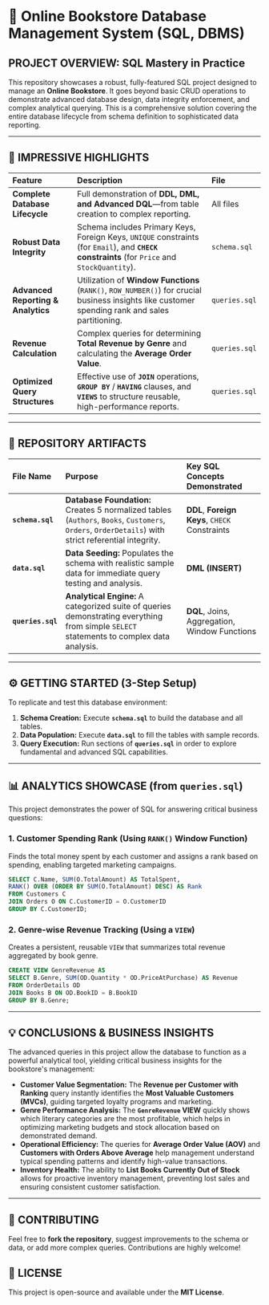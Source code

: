# 🚀 Online Bookstore Database Management System (SQL, DBMS)

## PROJECT OVERVIEW: SQL Mastery in Practice

This repository showcases a robust, fully-featured SQL project designed to manage an **Online Bookstore**. It goes beyond basic CRUD operations to demonstrate advanced database design, data integrity enforcement, and complex analytical querying. This is a comprehensive solution covering the entire database lifecycle from schema definition to sophisticated data reporting.

-----

## 🎯 IMPRESSIVE HIGHLIGHTS

| Feature | Description | File |
| :--- | :--- | :--- |
| **Complete Database Lifecycle** | Full demonstration of **DDL, DML, and Advanced DQL**—from table creation to complex reporting. | All files |
| **Robust Data Integrity** | Schema includes Primary Keys, Foreign Keys, `UNIQUE` constraints (for `Email`), and **`CHECK` constraints** (for `Price` and `StockQuantity`). | `schema.sql` |
| **Advanced Reporting & Analytics** | Utilization of **Window Functions** (`RANK()`, `ROW_NUMBER()`) for crucial business insights like customer spending rank and sales partitioning. | `queries.sql` |
| **Revenue Calculation** | Complex queries for determining **Total Revenue by Genre** and calculating the **Average Order Value**. | `queries.sql` |
| **Optimized Query Structures** | Effective use of **`JOIN`** operations, **`GROUP BY`** / **`HAVING`** clauses, and **`VIEWS`** to structure reusable, high-performance reports. | `queries.sql` |

-----

## 📂 REPOSITORY ARTIFACTS

| File Name | Purpose | Key SQL Concepts Demonstrated |
| :--- | :--- | :--- |
| **`schema.sql`** | **Database Foundation:** Creates 5 normalized tables (`Authors`, `Books`, `Customers`, `Orders`, `OrderDetails`) with strict referential integrity. | **DDL**, **Foreign Keys**, `CHECK` Constraints |
| **`data.sql`** | **Data Seeding:** Populates the schema with realistic sample data for immediate query testing and analysis. | **DML (INSERT)** |
| **`queries.sql`** | **Analytical Engine:** A categorized suite of queries demonstrating everything from simple `SELECT` statements to complex data analysis. | **DQL**, Joins, Aggregation, Window Functions |

-----

## ⚙️ GETTING STARTED (3-Step Setup)

To replicate and test this database environment:

1.  **Schema Creation:** Execute **`schema.sql`** to build the database and all tables.
2.  **Data Population:** Execute **`data.sql`** to fill the tables with sample records.
3.  **Query Execution:** Run sections of **`queries.sql`** in order to explore fundamental and advanced SQL capabilities.

-----

## 📊 ANALYTICS SHOWCASE (from `queries.sql`)

This project demonstrates the power of SQL for answering critical business questions:

### 1\. Customer Spending Rank (Using `RANK()` Window Function)

Finds the total money spent by each customer and assigns a rank based on spending, enabling targeted marketing campaigns.

```sql
SELECT C.Name, SUM(O.TotalAmount) AS TotalSpent,
RANK() OVER (ORDER BY SUM(O.TotalAmount) DESC) AS Rank
FROM Customers C
JOIN Orders O ON C.CustomerID = O.CustomerID
GROUP BY C.CustomerID;
```

### 2\. Genre-wise Revenue Tracking (Using a `VIEW`)

Creates a persistent, reusable `VIEW` that summarizes total revenue aggregated by book genre.

```sql
CREATE VIEW GenreRevenue AS
SELECT B.Genre, SUM(OD.Quantity * OD.PriceAtPurchase) AS Revenue
FROM OrderDetails OD
JOIN Books B ON OD.BookID = B.BookID
GROUP BY B.Genre;
```

-----

## 💡 CONCLUSIONS & BUSINESS INSIGHTS

The advanced queries in this project allow the database to function as a powerful analytical tool, yielding critical business insights for the bookstore's management:

  * **Customer Value Segmentation:** The **Revenue per Customer with Ranking** query instantly identifies the **Most Valuable Customers (MVCs)**, guiding targeted loyalty programs and marketing.
  * **Genre Performance Analysis:** The **`GenreRevenue` VIEW** quickly shows which literary categories are the most profitable, which helps in optimizing marketing budgets and stock allocation based on demonstrated demand.
  * **Operational Efficiency:** The queries for **Average Order Value (AOV)** and **Customers with Orders Above Average** help management understand typical spending patterns and identify high-value transactions.
  * **Inventory Health:** The ability to **List Books Currently Out of Stock** allows for proactive inventory management, preventing lost sales and ensuring consistent customer satisfaction.

-----

## 🤝 CONTRIBUTING

Feel free to **fork the repository**, suggest improvements to the schema or data, or add more complex queries. Contributions are highly welcome\!

## 📜 LICENSE

This project is open-source and available under the **MIT License**.
